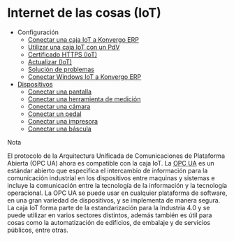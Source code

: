 # Internet de las cosas (IoT)

  * Configuración
    * [Conectar una caja IoT a Konvergo ERP](iot/config/connect)
    * [Utilizar una caja IoT con un PdV](iot/config/pos)
    * [Certificado HTTPS (IoT)](iot/config/https_certificate_iot)
    * [Actualizar (IoT)](iot/config/updating_iot)
    * [Solución de problemas](iot/config/troubleshooting)
    * [Conectar Windows IoT a Konvergo ERP](iot/config/windows_iot)
  * [Dispositivos](iot/devices)
    * [Conectar una pantalla](iot/devices/screen)
    * [Conectar una herramienta de medición](iot/devices/measurement_tool)
    * [Conectar una cámara](iot/devices/camera)
    * [Conectar un pedal](iot/devices/footswitch)
    * [Conectar una impresora](iot/devices/printer)
    * [Conectar una báscula](iot/devices/scale)

<div class="alert alert-primary">
<p class="alert-title">
Nota</p><p>El protocolo de la Arquitectura Unificada de Comunicaciones de Plataforma Abierta (OPC UA) ahora es compatible con la caja IoT. La <abbr title="Arquitectura Unificada de Comunicaciones de Plataforma Abierta">OPC UA</abbr> es un estándar abierto que especifica el intercambio de información para la comunicación industrial en los dispositivos entre maquinas y sistemas e incluye la comunicación entre la tecnología de la información y la tecnología operacional. La OPC UA se puede usar en cualquier plataforma de software, en una gran variedad de dispositivos, y se implementa de manera segura. La caja IoT forma parte de la estandarización para la Industria 4.0 y se puede utilizar en varios sectores distintos, además también es útil para cosas como la automatización de edificios, de embalaje y de servicios públicos, entre otras.</p>
</div>

